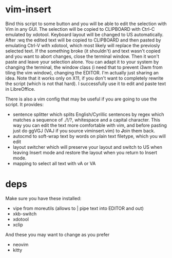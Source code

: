 # vim-insert
Bind this script to some button and you will be able to edit the selection with Vim in any GUI. The selection will be copied to CLIPBOARD with Ctrl-C emulated by xdotool.
Keyboard layout will be changed to US automatically.
After :wq the edited text will be copied to CLIPBOARD and then pasted by emulating Ctrl-V with xdotool, which most likely will replace the previosly selected text. If the something broke (it shouldn't) and text wasn't copied and you want to abort changes, close the terminal window. Then it won't paste and leave your selection alone.
You can adapt it to your system by changing the terminal, the window class (i need that to prevent i3wm from tiling the vim window), changing the EDITOR.
I'm actually just sharing an idea.
Note that it works only on X11, if you don't want to completely rewrite the script (which is not that hard).
I successfully use it to edit and paste text in LibreOffice. 

There is also a vim config that may be useful if you are going to use the script. It provides: 
* sentence splitter which splits English/Cyrillic sentences by regex which matches a sequence of ./!/?, whitespace and a capital character. This way you can edit the text more comfortable with vim, and before pasting just do ggVGJ (VAJ if you source viminsert.vim) to **J**oin them back.
* autocmd to soft-wrap text by words on plain text filetype, which you will edit
* layout switcher which will preserve your layout and switch to US when leaving Insert mode and restore the layout when you return to Insert mode.
* mapping to select all text with vA or VA

# deps
Make sure you have these installed:
* vipe from moreutils (allows to | pipe text into EDITOR and out)
* xkb-switch
* xdotool
* xclip

And these you may want to change as you prefer
* neovim
* kitty
